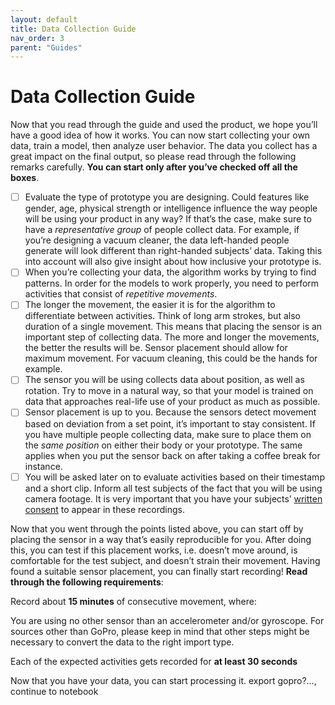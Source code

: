 ```yaml
---
layout: default
title: Data Collection Guide
nav_order: 3
parent: "Guides"
---
```


# Data Collection Guide

Now that you read through the guide and used the product, we hope you’ll have a good idea of how it works. 
You can now start collecting your own data, train a model, then analyze user behavior. The data you collect has a great impact on the final output, so please read through the following remarks carefully. 
**You can start only after you’ve checked off all the boxes**.

- [ ] Evaluate the type of prototype you are designing. Could features like gender, age, physical strength or intelligence influence the way people will be using your product in any way? If that’s the case, make sure to have a _representative group_ of people collect data. For example, if you’re designing a vacuum cleaner, the data left-handed people generate will look different than right-handed subjects’ data. Taking this into account will also give insight about how inclusive your prototype is.
- [ ] When you’re collecting your data, the algorithm works by trying to find patterns. In order for the models to work properly, you need to perform activities that consist of _repetitive movements_. 
- [ ] The longer the movement, the easier it is for the algorithm to differentiate between activities. Think of long arm strokes, but also duration of a single movement. This means that placing the sensor is an important step of collecting data. The more and longer the movements, the better the results will be. Sensor placement should allow for maximum movement. For vacuum cleaning, this could be the hands for example.
- [ ] The sensor you will be using collects data about position, as well as rotation. Try to move in a natural way, so that your model is trained on data that approaches real-life use of your product as much as possible. 
- [ ] Sensor placement is up to you. Because the sensors detect movement based on deviation from a set point, it’s important to stay consistent. If you have multiple people collecting data, make sure to place them on the _same position_ on either their body or your prototype. The same applies when you put the sensor back on after taking a coffee break for instance.
- [ ] You will be asked later on to evaluate activities based on their timestamp and a short clip. Inform all test subjects of the fact that you will be using camera footage. It is very important that you have your subjects’ [written consent](LINK) to appear in these recordings. 

Now that you went through the points listed above, you can start off by placing the sensor in a way that’s easily reproducible for you. After doing this, you can test if this placement works, i.e. doesn’t move around, is comfortable for the test subject, and doesn’t strain their movement. Having found a suitable sensor placement, you can finally start recording! **Read through the following requirements**:

Record about **15 minutes** of consecutive movement, where:

You are using no other sensor than an accelerometer and/or gyroscope. For sources other than GoPro, please keep in mind that other steps might be necessary to convert the data to the right import type.

Each of the expected activities gets recorded for **at least 30 seconds**

Now that you have your data, you can start processing it. export gopro?..., continue to notebook
